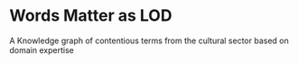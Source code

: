 # Words Matter as LOD
A Knowledge graph of contentious terms from the cultural sector based on domain expertise
